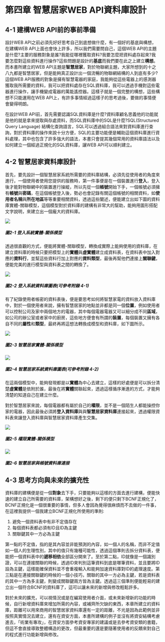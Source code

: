 # 第四章 智慧居家WEB API資料庫設計

## 4-1 建構WEB API前的事前準備
設計WEB API之前必須先好好思考自己到底想做什麼，有一個好的基底與構想，在建構WEB API上面也會快上許多，所以我們需要問自己，這個WEB API的主題是什麼?主要的服務對象是誰?我能從哪裡獲取資料?我要怎麼把資料處存起來?我要怎麼對這些資料進行操作?這些問題是設計的**基底**而我們要在此之上建立**構想**。而本書所建立的WEB API主題是**智慧居家**，對於物聯網主題，大家所想到的十之八九都是智慧居家，但是能夠真正設計出一個流暢的物聯網結構的人到底有多少?這個WEB API服務的對象是擁有智慧電器的家庭，我能夠從這些電器上的感測器獲取我所需要的資料，我可以把資料處存在SQL資料庫，我可以透過手機對這些電器進行操作，讓手機變成電器的萬能遙控器。這樣子就是一個完整的構想，這些構想不只能運用在WEB API上，有許多事情經過這樣子的思考過後，要做的事情便會變得明朗。

在設計WEB API前，首先需要認識SQL資料庫是什麼?資料庫顧名思義他的功能就是他的就是拿來提取與存處資料，而SQL資料庫中的SQL是什麼?SQL(Structured Query Language) 結構化查詢語言，SQL可以透過組合語法來對資料庫進行查詢，對於資料庫的操作來說十分方便，SQL的主要功能便是輔助這個資料庫進行資料處理，其中也包含了許多強大的語法，本書只會提其幾個常用的資料庫語法以及如何建立一個經過正規化的SQL資料庫，讓WEB API可以順利建立。

## 4-2 智慧居家資料庫設計
首先，要先設計一個智慧居家系統所需要的資料庫結構，必須先從使用者的角度來進行，一個使用者使用您提供的服務時，第一件事便是在一個裝置進行**登入**，登入後才能對物聯網中的裝置進行操縱，所以先從一個**帳號**開始下手，一個帳號必須擁有**帳號**與**密碼**，在這個帳號登入後，勢必也會記錄有關這個帳號的相關資料，如**使用者名稱**與**所在地區**等等重要相關資料，透過這些闡述，便能建立出如下圖的資料庫實體-關聯模型，這個模型對於資料庫的建構有非常大的幫助，能夠用圖形搭配文字說明，來建立出一個龐大的資料庫。

![](https://i.imgur.com/fBpHfVw.png)
##### 圖2-1 登入系統實體-關係模型

透過很直觀的方式，便能將實體-關聯模型，轉換成實際上能夠使用的資料庫，在建立資料庫的時候只要把模型上的**實體**與**虛實體**建立成資料表，在資料表中加入對應的**資料行**，並幫這些資料行加上對應的**資料類型**，最後再幫他們連接上**關聯鍵**，便能完美的進行模型與資料表之間的轉換了。

![](https://i.imgur.com/fgScgQx.png)
##### 圖2-2 登入系統資料庫圖表(可參考附錄 4-1)

有了紀錄使用者帳密的資料表後，便是要思考如何將智慧家電的資料放入資料庫中，對於一個使用者來說，擁有智慧居家的地點並非都是同一個**位置**，例如使用者可以控制公司及家中兩個地方的電器，其中每個電器電器又可以細分成不同**區域**，如公司的辦公室或者家中的廚房，這些地方便會有所謂的**裝置**，每個裝置又擁有各自不同的**屬性**和**類型**，最終再將這想法轉換成模型和資料庫，如下圖所示。

![](https://i.imgur.com/6Cnb0Tn.png)
##### 圖2-3 智慧居家實體-關係模型

![](https://i.imgur.com/K23il4S.png)
##### 圖2-4 智慧居家系統資料庫圖表(可參考附錄 4-2)

在這兩個模型中，能夠發現都是以**實體**為中心去建立，這樣的好處便是可以拆分清楚**虛實體**是依附於誰，最後在將**實體**關聯起來，透過這樣循序漸進的方式，才能夠清楚的知道自己在建立什麼。

對於智慧居家來說，每個電器都有屬於自己的**權限**，並不是一個陌生人都能操控你家的電器，因此最後必須將**登入資料庫**與與**智慧居家資料庫**連接起來，透過權限資料表來讓登入資料庫與智慧居家資料庫產生交集。

![](https://i.imgur.com/Kk7zGSl.png)
##### 圖2-5 權限實體-關係模型

![](https://i.imgur.com/Ft1wO4u.png)
##### 圖2-6 智慧居家與帳號資料庫連接

## 4-3 思考方向與未來的擴充性
資料庫的建構便是從一個**對象**去下手，只要能夠以這樣的方面去進行建構，便能快速的建立自己所需要的資料庫，架構想好之後，剩下的便只剩下BCNF正規化了，BCNF正規化是一個很重要的事情，但多人會因為覺得很麻煩而不去做的一件事，在這裡我提供一個我建立BCNF正規化所使用的準則:
1. 避免一個資料表中有非不定值存在
2. 每個資料表都必須有ID且ID為主鍵
3. 關聯鍵其中一方必為主鍵

第一點的不定值，指的是其內容並非能預測的內容，如一個人的名稱，而非不定值如一個人的生理性別，其中的值只有幾種可能性，透過這個準則去拆分資料表，便能把一個資料表中的**遞移相依**全部區分開來了。至於第二點，ID就像是一個識別證，可以在連接關聯的時候，透過ID來判別這筆資料到底是哪筆資料，並且要將ID設為主鍵，這樣能確保資料並不會重複輸入和能夠加速資料庫對ID的處理速度。第三點是在連接關聯鍵的時候的一個小技巧，關聯的其中一方必為主鍵，若是資料表的其中一方為多主鍵，則變成關聯鍵兩方皆為主鍵。透過這三個準則便能輕易的建立出一個符合BCNF的資料庫了，這可以讓未來的新增與修改輕鬆許多。

對於未來的擴充，可以視情況或是在編寫使用者介面，或未來新增新的功能的時候，自行新增資料庫來增加所需的內容，或補齊所欠缺的東西，本章所建立的資料庫，距離可以用來商用的智慧居家資料庫還有一定的距離，不光是因為此範例並非按照真實情況去建立，還有在資安方面，本書所建構的例子並沒有將資安結構考慮進去，「術業有專攻」，在資安方面參考資安專家的建議或是去參考資安類的書籍，但這不會直接導致整體構造的更改，但最重要的還是要隨著使用者的反饋來對自己的程式進行功能新增與修改。
